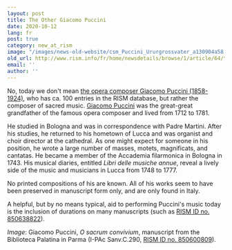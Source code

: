 ```yaml
---
layout: post
title: The Other Giacomo Puccini
date: 2020-10-12
lang: fr
post: true
category: new_at_rism
image: "/images/news-old-website/csm_Puccini_Ururgrossvater_a130904a58.png"
old_url: http://www.rism.info/fr/home/newsdetails/browse/1/article/64/the-other-giacomo-puccini.html
email: ''
author: ''
---
```


No, today we don't mean [the opera composer Giacomo Puccini (1858-1924)](https://opac.rism.info/search?View=rism&q=pe30921 "Opens external link in new window"), who has ca. 100 entries in the RISM database, but rather the composer of sacred music. [Giacomo Puccini](https://opac.rism.info/search?View=rism&q=pe30007675 "Opens external link in new window") was the great-great grandfather of the famous opera composer and lived from 1712 to 1781.&nbsp;&nbsp;   
  
He studied in Bologna and was in correspondence with Padre Martini. After his studies, he returned to his hometown of Lucca and was organist and choir director at the cathedral. As one might expect for someone in his position, he wrote a large number of masses, motets, magnificats, and cantatas. He became a member of the Accademia filarmonica in Bologna in 1743. His musical diaries, entitled _Libri delle musiche annue_, reveal a lively side of the music and musicians in Lucca from 1748 to 1777.   
  
No printed compositions of his are known. All of his works seem to have been preserved in manuscript form only, and are only found in Italy.&nbsp;   
  
A helpful, but by no means typical, aid to performing Puccini's music today is the inclusion of durations on many manuscripts (such as [RISM ID no. 850638822](https://opac.rism.info/search?id=850638822&View=rism "Opens external link in new window")).   
  
  
_Image_: Giacomo Puccini, _O sacrum convivium_, manuscript from the Biblioteca Palatina in Parma (I-PAc Sanv.C.290, [RISM ID no. 850600809](https://opac.rism.info/search?id=850600809&View=rism "Opens external link in new window")).&nbsp;&nbsp;&nbsp;

&nbsp;

